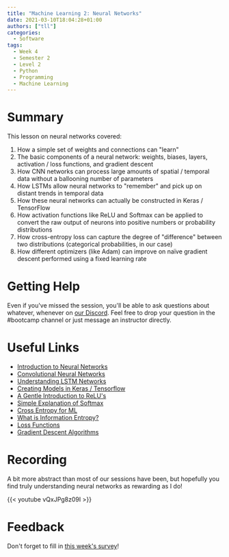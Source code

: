 ```yaml
---
title: "Machine Learning 2: Neural Networks"
date: 2021-03-10T18:04:28+01:00
authors: ["tll"]
categories:
  - Software
tags:
  - Week 4
  - Semester 2
  - Level 2
  - Python
  - Programming
  - Machine Learning
---
```


Summary
=======

This lesson on neural networks covered:

1. How a simple set of weights and connections can "learn"
2. The basic components of a neural network: weights, biases, layers, activation / loss functions, and gradient descent
3. How CNN networks can process large amounts of spatial / temporal data without a ballooning number of parameters
4. How LSTMs allow neural networks to "remember" and pick up on distant trends in temporal data
5. How these neural networks can actually be constructed in Keras / TensorFlow
6. How activation functions like ReLU and Softmax can be applied to convert the raw output of neurons into positive numbers or probability distributions
7. How cross-entropy loss can capture the degree of "difference" between two distributions (categorical probabilities, in our case)
8. How different optimizers (like Adam) can improve on naïve gradient descent performed using a fixed learning rate

Getting Help
============

Even if you've missed the session, you'll be able to ask questions about whatever, whenever on [our Discord](https://discord.gg/N4k7ECt). Feel free to drop your question in the #bootcamp channel or just message an instructor directly.

Useful Links
============

-   [Introduction to Neural Networks](https://towardsdatascience.com/machine-learning-for-beginners-an-introduction-to-neural-networks-d49f22d238f9)
-   [Convolutional Neural Networks](https://cs231n.github.io/convolutional-networks/)
-   [Understanding LSTM Networks](http://colah.github.io/posts/2015-08-Understanding-LSTMs/)
-   [Creating Models in Keras / Tensorflow](https://www.pyimagesearch.com/2019/10/28/3-ways-to-create-a-keras-model-with-tensorflow-2-0-sequential-functional-and-model-subclassing/)
-   [A Gentle Introduction to ReLU's](https://machinelearningmastery.com/rectified-linear-activation-function-for-deep-learning-neural-networks/)
-   [Simple Explanation of Softmax](https://victorzhou.com/blog/softmax/)
-   [Cross Entropy for ML](https://machinelearningmastery.com/cross-entropy-for-machine-learning/)
-   [What is Information Entropy?](https://machinelearningmastery.com/what-is-information-entropy/)
-   [Loss Functions](https://ml-cheatsheet.readthedocs.io/en/latest/loss_functions.html)
-   [Gradient Descent Algorithms](https://ruder.io/optimizing-gradient-descent/)

Recording
=========

A bit more abstract than most of our sessions have been, but hopefully you find truly understanding neural networks as rewarding as I do!

{{< youtube vQxJPg8z09I >}}

Feedback
========

Don't forget to fill in [this week's survey](https://forms.gle/FCsZZb8DyyXhACFJA)!
